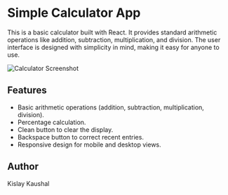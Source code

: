 # Simple Calculator App

This is a basic calculator built with React. It provides standard arithmetic operations like addition, subtraction, multiplication, and division. The user interface is designed with simplicity in mind, making it easy for anyone to use.

![Calculator Screenshot](path/to/screenshot.png) <!-- Replace 'path/to/screenshot.png' with the actual path to your screenshot if you have one -->

## Features

- Basic arithmetic operations (addition, subtraction, multiplication, division).
- Percentage calculation.
- Clean button to clear the display.
- Backspace button to correct recent entries.
- Responsive design for mobile and desktop views.



## Author
Kislay Kaushal
